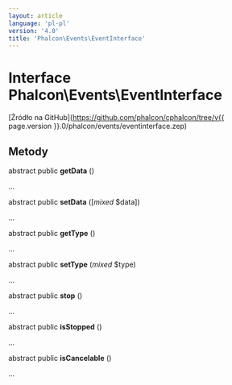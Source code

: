 ```yaml
---
layout: article
language: 'pl-pl'
version: '4.0'
title: 'Phalcon\Events\EventInterface'
---
```

# Interface **Phalcon\Events\EventInterface**

[Źródło na GitHub](https://github.com/phalcon/cphalcon/tree/v{{ page.version }}.0/phalcon/events/eventinterface.zep)

## Metody

abstract public **getData** ()

...

abstract public **setData** ([*mixed* $data])

...

abstract public **getType** ()

...

abstract public **setType** (*mixed* $type)

...

abstract public **stop** ()

...

abstract public **isStopped** ()

...

abstract public **isCancelable** ()

...